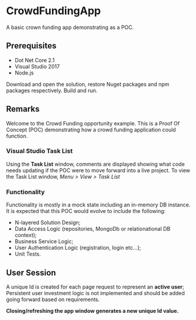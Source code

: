# CrowdFundingApp
A basic crown funding app demonstrating as a POC.

<h2>Prerequisites</h2>
<ul>
<li>Dot Net Core 2.1</li>
<li>Visual Studio 2017</li>
<li>Node.js</li>
</ul>

Download and open the solution, restore Nuget packages and npm packages respectively. Build and run.

<h2>Remarks</h2>
  Welcome to the Crowd Funding opportunity example. This is a Proof Of Concept (POC) demonstrating how a crowd funding application could function.
  
  <h3>Visual Studio Task List</h3>
  Using the <strong>Task List</strong> window, comments are displayed showing what code needs updating if the POC were to move forward into  a live project. To view the Task List window, <em>Menu > View > Task List</em>

<h3>Functionality</h3>
  Functionality is mostly in a mock state including an in-memory DB instance.  It is expected that this POC would evolve to include the following:
  <ul>
  <li>N-layered Solution Design;</li>
  <li>Data Access Logic (repositories, MongoDb or relationational DB context);</li>
  <li>Business Service Logic;</li>
  <li>User Authentication Logic (registration, login etc...);</li>
  <li>Unit Tests.</li>
  </ul>

<h2>User Session</h2>
  A unique Id is created for each page request to represent an <b>active user</b>;
  Persistent user investment logic is not implemented and should be added going forward based on requirements.
  
  <strong>Closing/refreshing the app window generates a new unique Id value.</strong>

